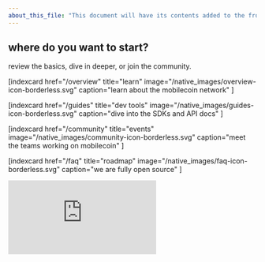 ```yaml
---
about_this_file: "This document will have its contents added to the front page beneath the hero section and above the footer. Note that when mixing md and html, you must include line breaks so the interpreter knows to switch rules, and be aware than too much leading space might be read as a <code> block"
---
```


<div className="section index-cards">
<div className="width">
<h2>where do you want to start?</h2>
<p>review the basics, dive in deeper, or join the community.</p>
<div className="grid grid-cols-1 md:grid-cols-2 xl:grid-cols-4">

[indexcard href="/overview" title="learn" image="/native_images/overview-icon-borderless.svg" 
    caption="learn about the mobilecoin network" ]

[indexcard href="/guides" title="dev tools" image="/native_images/guides-icon-borderless.svg" 
    caption="dive into the SDKs and API docs" ]

[indexcard href="/community" title="events" image="/native_images/community-icon-borderless.svg"
    caption="meet the teams working on mobilecoin" ]

[indexcard href="/faq" title="roadmap" image="/native_images/faq-icon-borderless.svg"
    caption="we are fully open source" ]

</div>
</div>
</div>
  
  <div className="section video-embed relative w-4/5 max-w-[800px] m-auto">
<div className="pb-[56.25%] relative overflow-hidden rounded-lg">
<iframe src="https://www.youtube.com/embed/DAyojx67Stg" title="YouTube video player" 
  frameborder="0" allow="accelerometer; autoplay; clipboard-write; encrypted-media; gyroscope; picture-in-picture" allowfullscreen 
className="w-full h-full absolute inset-0"></iframe>
</div>
</div>
